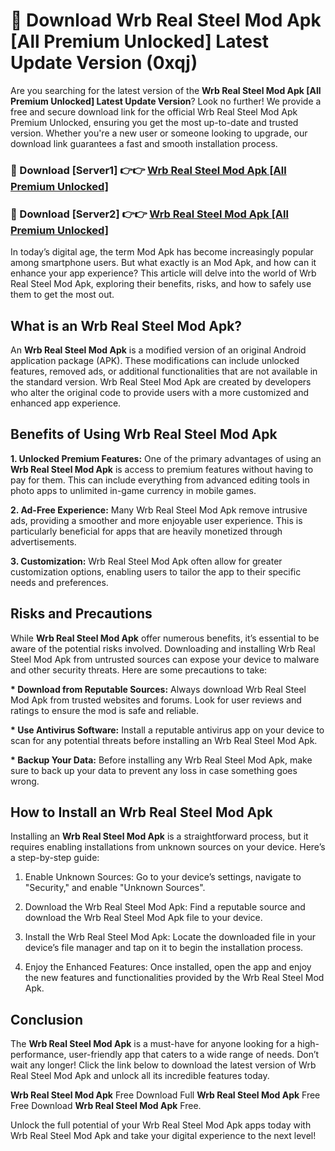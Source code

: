 # 🤖 Download Wrb Real Steel Mod Apk [All Premium Unlocked] Latest Update Version (0xqj)

Are you searching for the latest version of the <strong>Wrb Real Steel Mod Apk [All Premium Unlocked] Latest Update Version</strong>? Look no further! We provide a free and secure download link for the official Wrb Real Steel Mod Apk Premium Unlocked, ensuring you get the most up-to-date and trusted version. Whether you're a new user or someone looking to upgrade, our download link guarantees a fast and smooth installation process.


<h3>📌 Download [Server1] 👉👉 <a href="https://hapymods.com?title=Wrb+Real+Steel+Mod+Apk&ref=3B1">Wrb Real Steel Mod Apk [All Premium Unlocked]</a></h3>

<h3>📌 Download [Server2] 👉👉 <a href="https://hapymods.com?title=Wrb+Real+Steel+Mod+Apk&ref=3B1">Wrb Real Steel Mod Apk [All Premium Unlocked]</a></h3>


In today’s digital age, the term Mod Apk has become increasingly popular among smartphone users. But what exactly is an Mod Apk, and how can it enhance your app experience? This article will delve into the world of Wrb Real Steel Mod Apk, exploring their benefits, risks, and how to safely use them to get the most out.


<h2>What is an Wrb Real Steel Mod Apk?</h2>

An <strong>Wrb Real Steel Mod Apk</strong> is a modified version of an original Android application package (APK). These modifications can include unlocked features, removed ads, or additional functionalities that are not available in the standard version. Wrb Real Steel Mod Apk are created by developers who alter the original code to provide users with a more customized and enhanced app experience.


<h2>Benefits of Using Wrb Real Steel Mod Apk</h2>

<strong> 1. Unlocked Premium Features:</strong> One of the primary advantages of using an <strong>Wrb Real Steel Mod Apk</strong> is access to premium features without having to pay for them. This can include everything from advanced editing tools in photo apps to unlimited in-game currency in mobile games.

<strong> 2. Ad-Free Experience:</strong> Many Wrb Real Steel Mod Apk remove intrusive ads, providing a smoother and more enjoyable user experience. This is particularly beneficial for apps that are heavily monetized through advertisements.

<strong> 3. Customization:</strong> Wrb Real Steel Mod Apk often allow for greater customization options, enabling users to tailor the app to their specific needs and preferences.


<h2>Risks and Precautions</h2>

While <strong>Wrb Real Steel Mod Apk</strong> offer numerous benefits, it’s essential to be aware of the potential risks involved. Downloading and installing Wrb Real Steel Mod Apk from untrusted sources can expose your device to malware and other security threats. Here are some precautions to take:

<strong> * Download from Reputable Sources:</strong> Always download Wrb Real Steel Mod Apk from trusted websites and forums. Look for user reviews and ratings to ensure the mod is safe and reliable.

<strong> * Use Antivirus Software:</strong> Install a reputable antivirus app on your device to scan for any potential threats before installing an Wrb Real Steel Mod Apk.

<strong> * Backup Your Data:</strong> Before installing any Wrb Real Steel Mod Apk, make sure to back up your data to prevent any loss in case something goes wrong.


<h2>How to Install an Wrb Real Steel Mod Apk</h2>

Installing an <strong>Wrb Real Steel Mod Apk</strong> is a straightforward process, but it requires enabling installations from unknown sources on your device. Here’s a step-by-step guide:

 1. Enable Unknown Sources: Go to your device’s settings, navigate to "Security," and enable "Unknown Sources".

 2. Download the Wrb Real Steel Mod Apk: Find a reputable source and download the Wrb Real Steel Mod Apk file to your device.

 3. Install the Wrb Real Steel Mod Apk: Locate the downloaded file in your device’s file manager and tap on it to begin the installation process.

 4. Enjoy the Enhanced Features: Once installed, open the app and enjoy the new features and functionalities provided by the Wrb Real Steel Mod Apk.


<h2><strong>Conclusion</strong></h2>

The <strong>Wrb Real Steel Mod Apk</strong> is a must-have for anyone looking for a high-performance, user-friendly app that caters to a wide range of needs. Don’t wait any longer! Click the link below to download the latest version of Wrb Real Steel Mod Apk and unlock all its incredible features today.

<strong>Wrb Real Steel Mod Apk</strong> Free Download Full <strong>Wrb Real Steel Mod Apk</strong> Free Free Download <strong>Wrb Real Steel Mod Apk</strong> Free.

Unlock the full potential of your Wrb Real Steel Mod Apk apps today with Wrb Real Steel Mod Apk and take your digital experience to the next level!